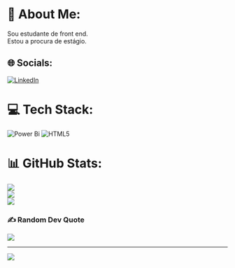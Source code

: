 # 💫 About Me:
Sou estudante de front end.<br>Estou a procura de estágio.


## 🌐 Socials:
[![LinkedIn](https://img.shields.io/badge/LinkedIn-%230077B5.svg?logo=linkedin&logoColor=white)](https://linkedin.com/in/www.linkedin.com/in/julio-jesus-r-292280189) 

# 💻 Tech Stack:
![Power Bi](https://img.shields.io/badge/power_bi-F2C811?style=for-the-badge&logo=powerbi&logoColor=black) ![HTML5](https://img.shields.io/badge/html5-%23E34F26.svg?style=for-the-badge&logo=html5&logoColor=white)
# 📊 GitHub Stats:
![](https://github-readme-stats.vercel.app/api?username=JulioRengel&theme=tokyonight&hide_border=false&include_all_commits=false&count_private=false)<br/>
![](https://github-readme-streak-stats.herokuapp.com/?user=JulioRengel&theme=tokyonight&hide_border=false)<br/>
![](https://github-readme-stats.vercel.app/api/top-langs/?username=JulioRengel&theme=tokyonight&hide_border=false&include_all_commits=false&count_private=false&layout=compact)

### ✍️ Random Dev Quote
![](https://quotes-github-readme.vercel.app/api?type=horizontal&theme=radical)

---
[![](https://visitcount.itsvg.in/api?id=JulioRengel&icon=0&color=0)](https://visitcount.itsvg.in)

<!-- Proudly created with GPRM ( https://gprm.itsvg.in ) -->